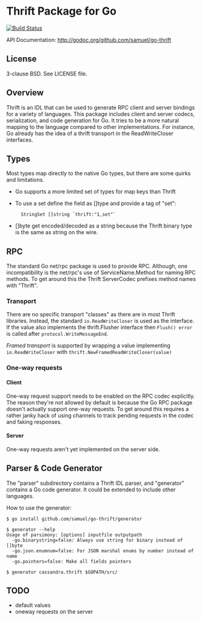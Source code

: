 Thrift Package for Go
=====================

[![Build Status](https://travis-ci.org/samuel/go-thrift.png)](https://travis-ci.org/samuel/go-thrift)

API Documentation: <http://godoc.org/github.com/samuel/go-thrift>

License
-------

3-clause BSD. See LICENSE file.

Overview
--------

Thrift is an IDL that can be used to generate RPC client and server
bindings for a variety of languages. This package includes client and server
codecs, serialization, and code generation for Go. It tries to be a more
natural mapping to the language compared to other implementations. For instance,
Go already has the idea of a thrift transport in the ReadWriteCloser interfaces.

Types
-----

Most types map directly to the native Go types, but there are some
quirks and limitations.

* Go supports a more limited set of types for map keys than Thrift
* To use a set define the field as []type and provide a tag of "set":

        StringSet []string `thrift:"1,set"`

* []byte get encoded/decoded as a string because the Thrift binary type
  is the same as string on the wire.

RPC
---

The standard Go net/rpc package is used to provide RPC. Although, one
incompatibility is the net/rpc's use of ServiceName.Method for naming
RPC methods. To get around this the Thrift ServerCodec prefixes method
names with "Thrift".

### Transport

There are no specific transport "classes" as there are in most Thrift
libraries. Instead, the standard `io.ReadWriteCloser` is used as the
interface. If the value also implements the thrift.Flusher interface
then `Flush() error` is called after `protocol.WriteMessageEnd`.

_Framed transport_ is supported by wrapping a value implementing
`io.ReadWriteCloser` with `thrift.NewFramedReadWriteCloser(value)`

### One-way requests

#### Client

One-way request support needs to be enabled on the RPC codec explicitly.
The reason they're not allowed by default is because the Go RPC package
doesn't actually support one-way requests. To get around this requires
a rather janky hack of using channels to track pending requests in the
codec and faking responses.

#### Server

One-way requests aren't yet implemented on the server side.

Parser & Code Generator
-----------------------

The "parser" subdirectory contains a Thrift IDL parser, and "generator"
contains a Go code generator. It could be extended to include other
languages.

How to use the generator:

    $ go install github.com/samuel/go-thrift/generator

    $ generator --help
    Usage of parsimony: [options] inputfile outputpath
      -go.binarystring=false: Always use string for binary instead of []byte
      -go.json.enumnum=false: For JSON marshal enums by number instead of name
      -go.pointers=false: Make all fields pointers

    $ generator cassandra.thrift $GOPATH/src/

TODO
----

* default values
* oneway requests on the server
